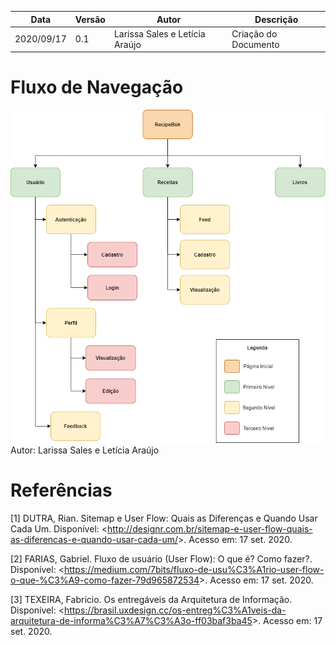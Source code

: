 | Data |Versão| Autor | Descrição |
| ---- | ---- | ----- | --------- |
| 2020/09/17 | 0.1 | Larissa Sales e Letícia Araújo | Criação do Documento |

# Fluxo de Navegação

![](../assets/04-modelagem/20200917-fluxo-de-navegacao.png)
Autor: Larissa Sales e Letícia Araújo

# Referências

[1] DUTRA, Rian. Sitemap e User Flow: Quais as Diferenças e Quando Usar Cada Um. Disponível: <<http://designr.com.br/sitemap-e-user-flow-quais-as-diferencas-e-quando-usar-cada-um/>>. Acesso em: 17 set. 2020.

[2] FARIAS, Gabriel. Fluxo de usuário (User Flow): O que é? Como fazer?. Disponível: <<https://medium.com/7bits/fluxo-de-usu%C3%A1rio-user-flow-o-que-%C3%A9-como-fazer-79d965872534>>. Acesso em: 17 set. 2020.

[3] TEXEIRA, Fabrício. Os entregáveis da Arquitetura de Informação. Disponível: <<https://brasil.uxdesign.cc/os-entreg%C3%A1veis-da-arquitetura-de-informa%C3%A7%C3%A3o-ff03baf3ba45>>. Acesso em: 17 set. 2020.